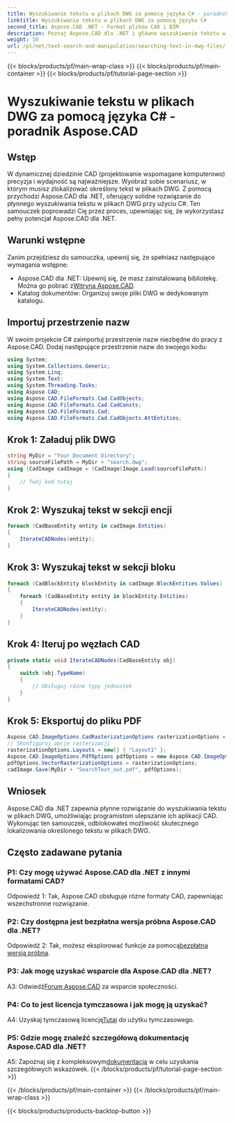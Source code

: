 ```yaml
---
title: Wyszukiwanie tekstu w plikach DWG za pomocą języka C# - poradnik Aspose.CAD
linktitle: Wyszukiwanie tekstu w plikach DWG za pomocą języka C#
second_title: Aspose.CAD .NET - Format plików CAD i BIM
description: Poznaj Aspose.CAD dla .NET i główne wyszukiwanie tekstu w plikach DWG, korzystając z tego przewodnika krok po kroku. Ulepsz swoje aplikacje CAD już dziś!
weight: 10
url: /pl/net/text-search-and-manipulation/searching-text-in-dwg-files/
---
```


{{< blocks/products/pf/main-wrap-class >}}
{{< blocks/products/pf/main-container >}}
{{< blocks/products/pf/tutorial-page-section >}}

# Wyszukiwanie tekstu w plikach DWG za pomocą języka C# - poradnik Aspose.CAD

## Wstęp

W dynamicznej dziedzinie CAD (projektowanie wspomagane komputerowo) precyzja i wydajność są najważniejsze. Wyobraź sobie scenariusz, w którym musisz zlokalizować określony tekst w plikach DWG. Z pomocą przychodzi Aspose.CAD dla .NET, oferujący solidne rozwiązanie do płynnego wyszukiwania tekstu w plikach DWG przy użyciu C#. Ten samouczek poprowadzi Cię przez proces, upewniając się, że wykorzystasz pełny potencjał Aspose.CAD dla .NET.

## Warunki wstępne

Zanim przejdziesz do samouczka, upewnij się, że spełniasz następujące wymagania wstępne:
-  Aspose.CAD dla .NET: Upewnij się, że masz zainstalowaną bibliotekę. Można go pobrać z[Witryna Aspose.CAD](https://releases.aspose.com/cad/net/).
- Katalog dokumentów: Organizuj swoje pliki DWG w dedykowanym katalogu.

## Importuj przestrzenie nazw

W swoim projekcie C# zaimportuj przestrzenie nazw niezbędne do pracy z Aspose.CAD. Dodaj następujące przestrzenie nazw do swojego kodu:

```csharp
using System;
using System.Collections.Generic;
using System.Linq;
using System.Text;
using System.Threading.Tasks;
using Aspose.CAD;
using Aspose.CAD.FileFormats.Cad.CadObjects;
using Aspose.CAD.FileFormats.Cad.CadConsts;
using Aspose.CAD.FileFormats.Cad;
using Aspose.CAD.FileFormats.Cad.CadObjects.AttEntities;
```

## Krok 1: Załaduj plik DWG

```csharp
string MyDir = "Your Document Directory";
string sourceFilePath = MyDir + "search.dwg";
using (CadImage cadImage = (CadImage)Image.Load(sourceFilePath))
{
    // Twój kod tutaj
}
```

## Krok 2: Wyszukaj tekst w sekcji encji

```csharp
foreach (CadBaseEntity entity in cadImage.Entities)
{
    IterateCADNodes(entity);
}
```

## Krok 3: Wyszukaj tekst w sekcji bloku

```csharp
foreach (CadBlockEntity blockEntity in cadImage.BlockEntities.Values)
{
    foreach (CadBaseEntity entity in blockEntity.Entities)
    {
        IterateCADNodes(entity);
    }
}
```

## Krok 4: Iteruj po węzłach CAD

```csharp
private static void IterateCADNodes(CadBaseEntity obj)
{
    switch (obj.TypeName)
    {
        // Obsługuj różne typy jednostek
    }
}
```

## Krok 5: Eksportuj do pliku PDF

```csharp
Aspose.CAD.ImageOptions.CadRasterizationOptions rasterizationOptions = new Aspose.CAD.ImageOptions.CadRasterizationOptions();
// Skonfiguruj opcje rasteryzacji
rasterizationOptions.Layouts = new[] { "Layout1" };
Aspose.CAD.ImageOptions.PdfOptions pdfOptions = new Aspose.CAD.ImageOptions.PdfOptions();
pdfOptions.VectorRasterizationOptions = rasterizationOptions;
cadImage.Save(MyDir + "SearchText_out.pdf", pdfOptions);
```

## Wniosek

Aspose.CAD dla .NET zapewnia płynne rozwiązanie do wyszukiwania tekstu w plikach DWG, umożliwiając programistom ulepszanie ich aplikacji CAD. Wykonując ten samouczek, odblokowałeś możliwość skutecznego lokalizowania określonego tekstu w plikach DWG.

## Często zadawane pytania

### P1: Czy mogę używać Aspose.CAD dla .NET z innymi formatami CAD?

Odpowiedź 1: Tak, Aspose.CAD obsługuje różne formaty CAD, zapewniając wszechstronne rozwiązanie.

### P2: Czy dostępna jest bezpłatna wersja próbna Aspose.CAD dla .NET?

 Odpowiedź 2: Tak, możesz eksplorować funkcje za pomocą[bezpłatna wersja próbna](https://releases.aspose.com/).

### P3: Jak mogę uzyskać wsparcie dla Aspose.CAD dla .NET?

 A3: Odwiedź[Forum Aspose.CAD](https://forum.aspose.com/c/cad/19) za wsparcie społeczności.

### P4: Co to jest licencja tymczasowa i jak mogę ją uzyskać?

 A4: Uzyskaj tymczasową licencję[Tutaj](https://purchase.aspose.com/temporary-license/) do użytku tymczasowego.

### P5: Gdzie mogę znaleźć szczegółową dokumentację Aspose.CAD dla .NET?

 A5: Zapoznaj się z kompleksowym[dokumentacja](https://reference.aspose.com/cad/net/) w celu uzyskania szczegółowych wskazówek.
{{< /blocks/products/pf/tutorial-page-section >}}

{{< /blocks/products/pf/main-container >}}
{{< /blocks/products/pf/main-wrap-class >}}

{{< blocks/products/products-backtop-button >}}
